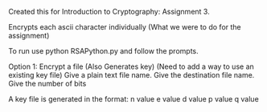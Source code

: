 Created this for Introduction to Cryptography: Assignment 3.

Encrypts each ascii character individually (What we were to do for the assignment)

To run use python RSAPython.py and follow the prompts.

Option 1: Encrypt a file (Also Generates key) (Need to add a way to use an existing key file) 
Give a plain text file name. 
Give the destination file name.
Give the number of bits

A key file is generated in the format:
n value
e value
d value
p value
q value

